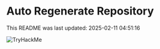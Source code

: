 # Auto Regenerate Repository

This README was last updated: 2025-02-11 04:51:16

 ![TryHackMe](https://tryhackme.com/badge/533634)